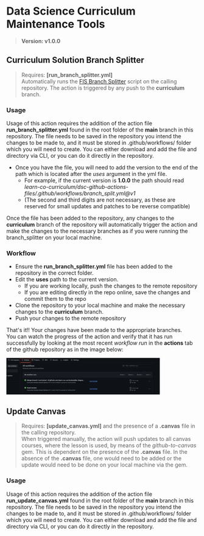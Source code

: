 # Data Science Curriculum Maintenance Tools
> __Version: v1.0.0__

## Curriculum Solution Branch Splitter
> Requires: __[run_branch_splitter.yml]__  
> Automatically runs the <a href='https://github.com/learn-co-curriculum/dsc-curriculum-guidelines/tree/master/master-solution-branch-splitter'>FIS Branch Splitter</a> script on the calling repository. The action is triggered by any push to the __curriculum__ branch. 


### Usage
Usage of this action requires the addition of the action file **run_branch_splitter.yml** found in the root folder of the __main__ branch in this repository. The file needs to be saved in the repository you intend the changes to be made to, and it must be stored in .github/workflows/ folder which you will need to create. You can either download and add the file and directory via CLI, or you can do it directly in the repository.  
* Once you have the file, you will need to add the version to the end of the path which is located after the _uses_ argument in the yml file.
    * For example, if the current version is __1.0.0__ the path should read _learn-co-curriculum/dsc-github-actions-files/.github/workflows/branch_split.yml@v1_
    * (The second and third digits are not necessary, as these are reserved for small updates and patches to be reverse compatible)

Once the file has been added to the repository, any changes to the __curriculum__ branch of the repository will automatically trigger the action and make the changes to the necessary branches as if you were running the branch_splitter on your local machine.


### Workflow
* Ensure the __run_branch_splitter.yml__ file has been added to the repository in the correct folder.  
* Edit the __uses__ path to the current version.
    * If you are working locally, push the changes to the remote repository
    * If you are editing directly in the repo online, save the changes and commit them to the repo
* Clone the repository to your local machine and make the necessary changes to the __curriculum__ branch.
* Push your changes to the remote repository


That's it!! Your changes have been made to the appropriate branches.  
You can watch the progress of the action and verify that it has run successfully by looking at the most recent _workflow run_ in the __actions__ tab of the github repository as in the image below:  


<img src='images/recent_actions.png' alt='Image of the actions tab which can be clicked to view the recent workflows' width=80%>


## Update Canvas

> Requires: __[update_canvas.yml]__ and the presence of a __.canvas__ file in the calling repository.  
> When triggered manually, the action will push updates to all canvas courses, where the lesson is used, by means of the _github-to-canvas_ gem. This is dependent on the presence of the __.canvas__ file. In the absence of the __.canvas__ file, one would need to be added or the update would need to be done on your local machine via the gem.  

### Usage
Usage of this action requires the addition of the action file __run_update_canvas.yml__ found in the root folder of the __main__ branch in this repository. The file needs to be saved in the repository you intend the changes to be made to, and it must be stored in .github/workflows/ folder which you will need to create. You can either download and add the file and directory via CLI, or you can do it directly in the repository. 

